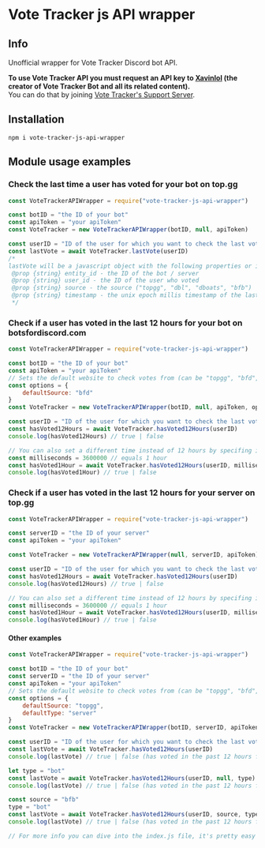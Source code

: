 # Vote Tracker js API wrapper
## Info
Unofficial wrapper for Vote Tracker Discord bot API.

**To use Vote Tracker API you must request an API key to [Xavinlol](https://github.com/Xavinlol) (the creator of Vote Tracker Bot and all its related content).**  
You can do that by joining [Vote Tracker's Support Server](https://discord.gg/4WzJWuq).

## Installation
```
npm i vote-tracker-js-api-wrapper
```

## Module usage examples
### Check the last time a user has voted for your bot on top.gg
```js
const VoteTrackerAPIWrapper = require("vote-tracker-js-api-wrapper")

const botID = "the ID of your bot"
const apiToken = "your apiToken"
const VoteTracker = new VoteTrackerAPIWrapper(botID, null, apiToken)

const userID = "ID of the user for which you want to check the last vote"
const lastVote = await VoteTracker.lastVote(userID)
/*
lastVote will be a javascript object with the following properties or it will be null if the user hasn't voted in the last month
 @prop {string} entity_id - the ID of the bot / server
 @prop {string} user_id - the ID of the user who voted
 @prop {string} source - the source ("topgg", "dbl", "dboats", "bfb")
 @prop {string} timestamp - the unix epoch millis timestamp of the last vote of the user
 */
```  


### Check if a user has voted in the last 12 hours for your bot on botsfordiscord.com
```js
const VoteTrackerAPIWrapper = require("vote-tracker-js-api-wrapper")

const botID = "the ID of your bot"
const apiToken = "your apiToken"
// Sets the default website to check votes from (can be "topgg", "bfd", "dbl", "dboats")
const options = {
    defaultSource: "bfd"
}
const VoteTracker = new VoteTrackerAPIWrapper(botID, null, apiToken, options)

const userID = "ID of the user for which you want to check the last vote"
const hasVoted12Hours = await VoteTracker.hasVoted12Hours(userID)
console.log(hasVoted12Hours) // true | false

// You can also set a different time instead of 12 hours by specifing it via milliseconds, example:
const milliseconds = 3600000 // equals 1 hour
const hasVoted1Hour = await VoteTracker.hasVoted12Hours(userID, milliseconds)
console.log(hasVoted1Hour) // true | false
```  


### Check if a user has voted in the last 12 hours for your server on top.gg
```js
const VoteTrackerAPIWrapper = require("vote-tracker-js-api-wrapper")

const serverID = "the ID of your server"
const apiToken = "your apiToken"

const VoteTracker = new VoteTrackerAPIWrapper(null, serverID, apiToken)

const userID = "ID of the user for which you want to check the last vote"
const hasVoted12Hours = await VoteTracker.hasVoted12Hours(userID)
console.log(hasVoted12Hours) // true | false

// You can also set a different time instead of 12 hours by specifing it via milliseconds, example:
const milliseconds = 3600000 // equals 1 hour
const hasVoted1Hour = await VoteTracker.hasVoted12Hours(userID, milliseconds)
console.log(hasVoted1Hour) // true | false
```  


#### Other examples
```js
const VoteTrackerAPIWrapper = require("vote-tracker-js-api-wrapper")

const botID = "the ID of your bot"
const serverID = "the ID of your server"
const apiToken = "your apiToken"
// Sets the default website to check votes from (can be "topgg", "bfd", "dbl", "dboats") and the default type, so if checks for your bot or server by default
const options = {
    defaultSource: "topgg",
    defaultType: "server"
}
const VoteTracker = new VoteTrackerAPIWrapper(botID, serverID, apiToken, options)

const userID = "ID of the user for which you want to check the last vote"
const lastVote = await VoteTracker.hasVoted12Hours(userID)
console.log(lastVote) // true | false (has voted in the past 12 hours for your server on top.gg)

let type = "bot"
const lastVote = await VoteTracker.hasVoted12Hours(userID, null, type)
console.log(lastVote) // true | false (has voted in the past 12 hours for your bot on top.gg)

const source = "bfb"
type = "bot"
const lastVote = await VoteTracker.hasVoted12Hours(userID, source, type)
console.log(lastVote) // true | false (has voted in the past 12 hours for your bot on botsfordiscord.com)

// For more info you can dive into the index.js file, it's pretty easy to understand its comments
```
